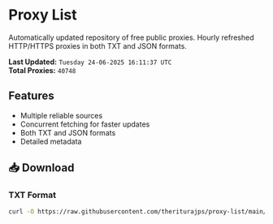 # Proxy List

Automatically updated repository of free public proxies. Hourly refreshed HTTP/HTTPS proxies in both TXT and JSON formats.

**Last Updated:** `Tuesday 24-06-2025 16:11:37 UTC`  
**Total Proxies:** `40748`

## Features
- Multiple reliable sources
- Concurrent fetching for faster updates
- Both TXT and JSON formats
- Detailed metadata

## 📥 Download

### TXT Format
```bash
curl -O https://raw.githubusercontent.com/theriturajps/proxy-list/main/proxies.txt